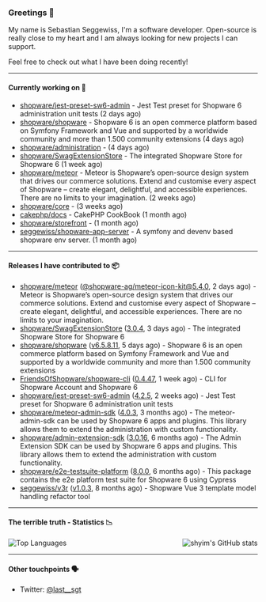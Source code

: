 ### Greetings 👋

My name is Sebastian Seggewiss, I'm a software developer.
Open-source is really close to my heart and I am always looking for new projects I can support.

Feel free to check out what I have been doing recently!

---

#### Currently working on 💪

- [shopware/jest-preset-sw6-admin](https://github.com/shopware/jest-preset-sw6-admin) - Jest Test preset for Shopware 6 administration unit tests (2 days ago)
- [shopware/shopware](https://github.com/shopware/shopware) - Shopware 6 is an open commerce platform based on Symfony Framework and Vue and supported by a worldwide community and more than 1.500 community extensions (4 days ago)
- [shopware/administration](https://github.com/shopware/administration) -  (4 days ago)
- [shopware/SwagExtensionStore](https://github.com/shopware/SwagExtensionStore) - The integrated Shopware Store for Shopware 6 (1 week ago)
- [shopware/meteor](https://github.com/shopware/meteor) - Meteor is Shopware’s open-source design system that drives our commerce solutions. Extend and customise every aspect of Shopware – create elegant, delightful, and accessible experiences. There are no limits to your imagination. (2 weeks ago)
- [shopware/core](https://github.com/shopware/core) -  (3 weeks ago)
- [cakephp/docs](https://github.com/cakephp/docs) - CakePHP CookBook (1 month ago)
- [shopware/storefront](https://github.com/shopware/storefront) -  (1 month ago)
- [seggewiss/shopware-app-server](https://github.com/seggewiss/shopware-app-server) - A symfony and devenv based shopware env server. (1 month ago)

---

#### Releases I have contributed to 📦

- [shopware/meteor](https://github.com/shopware/meteor) ([@shopware-ag/meteor-icon-kit@5.4.0](https://github.com/shopware/meteor/releases/tag/%40shopware-ag/meteor-icon-kit%405.4.0), 2 days ago) - Meteor is Shopware’s open-source design system that drives our commerce solutions. Extend and customise every aspect of Shopware – create elegant, delightful, and accessible experiences. There are no limits to your imagination.
- [shopware/SwagExtensionStore](https://github.com/shopware/SwagExtensionStore) ([3.0.4](https://github.com/shopware/SwagExtensionStore/releases/tag/3.0.4), 3 days ago) - The integrated Shopware Store for Shopware 6
- [shopware/shopware](https://github.com/shopware/shopware) ([v6.5.8.11](https://github.com/shopware/shopware/releases/tag/v6.5.8.11), 5 days ago) - Shopware 6 is an open commerce platform based on Symfony Framework and Vue and supported by a worldwide community and more than 1.500 community extensions
- [FriendsOfShopware/shopware-cli](https://github.com/FriendsOfShopware/shopware-cli) ([0.4.47](https://github.com/FriendsOfShopware/shopware-cli/releases/tag/0.4.47), 1 week ago) - CLI for Shopware Account and Shopware 6
- [shopware/jest-preset-sw6-admin](https://github.com/shopware/jest-preset-sw6-admin) ([4.2.5](https://github.com/shopware/jest-preset-sw6-admin/releases/tag/4.2.5), 2 weeks ago) - Jest Test preset for Shopware 6 administration unit tests
- [shopware/meteor-admin-sdk](https://github.com/shopware/meteor-admin-sdk) ([4.0.3](https://github.com/shopware/meteor-admin-sdk/releases/tag/4.0.3), 3 months ago) - The meteor-admin-sdk can be used by Shopware 6 apps and plugins. This library allows them to extend the administration with custom functionality.
- [shopware/admin-extension-sdk](https://github.com/shopware/admin-extension-sdk) ([3.0.16](https://github.com/shopware/admin-extension-sdk/releases/tag/3.0.16), 6 months ago) - The Admin Extension SDK can be used by Shopware 6 apps and plugins. This library allows them to extend the administration with custom functionality.
- [shopware/e2e-testsuite-platform](https://github.com/shopware/e2e-testsuite-platform) ([8.0.0](https://github.com/shopware/e2e-testsuite-platform/releases/tag/8.0.0), 6 months ago) - This package contains the e2e platform test suite for Shopware 6 using Cypress
- [seggewiss/v3r](https://github.com/seggewiss/v3r) ([v1.0.3](https://github.com/seggewiss/v3r/releases/tag/v1.0.3), 8 months ago) - Shopware Vue 3 template model handling refactor tool

---

#### The terrible truth - Statistics 📉

<img align="right" alt="shyim's GitHub stats" src="https://github-readme-stats.vercel.app/api?username=seggewiss&count_private=1&show_icons=true&" />

![Top Languages](https://github-readme-stats.vercel.app/api/top-langs/?username=seggewiss)

---

#### Other touchpoints 🗣

- Twitter: [@last__sgt](https://twitter.com/last__sgt)

